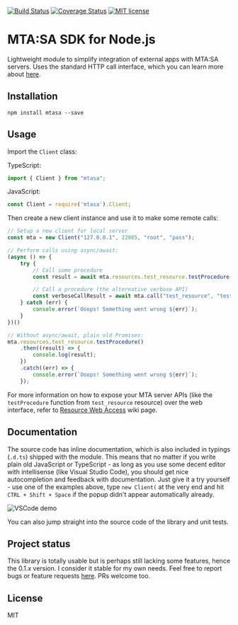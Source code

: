 [![Build Status](https://travis-ci.org/4O4/node-mtasa.svg?branch=master)](https://travis-ci.org/4O4/node-mtasa?branch=master)
[![Coverage Status](https://coveralls.io/repos/github/4O4/node-mtasa/badge.svg?branch=master)](https://coveralls.io/github/4O4/node-mtasa?branch=master)
[![MIT license](http://img.shields.io/badge/license-MIT-brightgreen.svg)](http://opensource.org/licenses/MIT)

# MTA:SA SDK for Node.js

Lightweight module to simplify integration of external apps with MTA:SA servers. Uses the standard HTTP call interface, which you can learn more about [here](https://wiki.multitheftauto.com/wiki/Resource_Web_Access). 

## Installation

```
npm install mtasa --save
```

## Usage

Import the `Client` class:

TypeScript:
```ts
import { Client } from "mtasa";
``` 

JavaScript:
```js
const Client = require('mtasa').Client;
```

Then create a new client instance and use it to make some remote calls:
``` ts
// Setup a new client for local server
const mta = new Client("127.0.0.1", 22005, "root", "pass");

// Perform calls using async/await:
(async () => {
    try {
        // Call some procedure
        const result = await mta.resources.test_resource.testProcedure("some param");

        // Call a procedure (the alternative verbose API)
        const verboseCallResult = await mta.call("test_resource", "testProcedure", "some param", 1234);
    } catch (err) {
        console.error(`Ooops! Something went wrong ${err}`);
    }
})()

// Without async/await, plain old Promises:
mta.resources.test_resource.testProcedure()
    .then((result) => {
        console.log(result);
    })
    .catch((err) => {
        console.error(`Ooops! Something went wrong ${err}`);
    });
```

For more information on how to expose your MTA server APIs (like the `testProcedure` function from `test_resource` resource) over the web interface, refer to [Resource Web Access](https://wiki.multitheftauto.com/wiki/Resource_Web_Access) wiki page.

## Documentation

The source code has inline documentation, which is also included in typings (`.d.ts`) shipped with the module. This means that no matter if you write plain old JavaScript or TypeScript - as long as you use some decent editor with intellisense (like Visual Studio Code), you should get nice autocompletion and feedback with documentation. Just give it a try yourself - use one of the examples above, type `new Client(` at the very end and hit `CTRL + Shift + Space` if the popup didn't appear automatically already.

![VSCode demo](https://i.imgur.com/ml8Nkdy.png)

You can also jump straight into the source code of the library and unit tests.


## Project status

This library is totally usable but is perhaps still lacking some features, hence the 0.1.x version. I consider it stable for my own needs. Feel free to report bugs or feature requests [here](https://github.com/4O4/node-mtasa/issues). PRs welcome too.

## License

MIT
